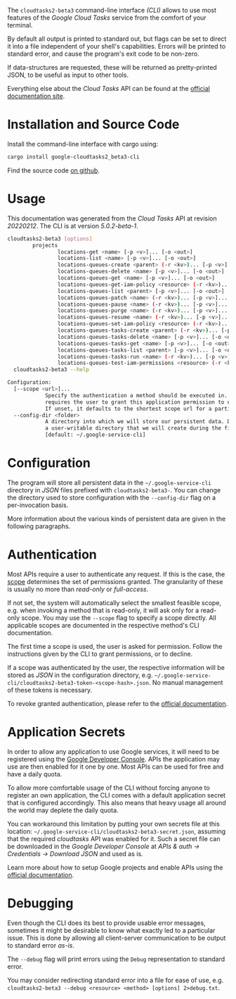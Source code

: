 <!---
DO NOT EDIT !
This file was generated automatically from 'src/generator/templates/cli/README.md.mako'
DO NOT EDIT !
-->
The `cloudtasks2-beta3` command-line interface *(CLI)* allows to use most features of the *Google Cloud Tasks* service from the comfort of your terminal.

By default all output is printed to standard out, but flags can be set to direct it into a file independent of your shell's
capabilities. Errors will be printed to standard error, and cause the program's exit code to be non-zero.

If data-structures are requested, these will be returned as pretty-printed JSON, to be useful as input to other tools.

Everything else about the *Cloud Tasks* API can be found at the
[official documentation site](https://cloud.google.com/tasks/).

# Installation and Source Code

Install the command-line interface with cargo using:

```bash
cargo install google-cloudtasks2_beta3-cli
```

Find the source code [on github](https://github.com/Byron/google-apis-rs/tree/main/gen/cloudtasks2_beta3-cli).

# Usage

This documentation was generated from the *Cloud Tasks* API at revision *20220212*. The CLI is at version *5.0.2-beta-1*.

```bash
cloudtasks2-beta3 [options]
        projects
                locations-get <name> [-p <v>]... [-o <out>]
                locations-list <name> [-p <v>]... [-o <out>]
                locations-queues-create <parent> (-r <kv>)... [-p <v>]... [-o <out>]
                locations-queues-delete <name> [-p <v>]... [-o <out>]
                locations-queues-get <name> [-p <v>]... [-o <out>]
                locations-queues-get-iam-policy <resource> (-r <kv>)... [-p <v>]... [-o <out>]
                locations-queues-list <parent> [-p <v>]... [-o <out>]
                locations-queues-patch <name> (-r <kv>)... [-p <v>]... [-o <out>]
                locations-queues-pause <name> (-r <kv>)... [-p <v>]... [-o <out>]
                locations-queues-purge <name> (-r <kv>)... [-p <v>]... [-o <out>]
                locations-queues-resume <name> (-r <kv>)... [-p <v>]... [-o <out>]
                locations-queues-set-iam-policy <resource> (-r <kv>)... [-p <v>]... [-o <out>]
                locations-queues-tasks-create <parent> (-r <kv>)... [-p <v>]... [-o <out>]
                locations-queues-tasks-delete <name> [-p <v>]... [-o <out>]
                locations-queues-tasks-get <name> [-p <v>]... [-o <out>]
                locations-queues-tasks-list <parent> [-p <v>]... [-o <out>]
                locations-queues-tasks-run <name> (-r <kv>)... [-p <v>]... [-o <out>]
                locations-queues-test-iam-permissions <resource> (-r <kv>)... [-p <v>]... [-o <out>]
  cloudtasks2-beta3 --help

Configuration:
  [--scope <url>]...
            Specify the authentication a method should be executed in. Each scope
            requires the user to grant this application permission to use it.
            If unset, it defaults to the shortest scope url for a particular method.
  --config-dir <folder>
            A directory into which we will store our persistent data. Defaults to
            a user-writable directory that we will create during the first invocation.
            [default: ~/.google-service-cli]

```

# Configuration

The program will store all persistent data in the `~/.google-service-cli` directory in *JSON* files prefixed with `cloudtasks2-beta3-`.  You can change the directory used to store configuration with the `--config-dir` flag on a per-invocation basis.

More information about the various kinds of persistent data are given in the following paragraphs.

# Authentication

Most APIs require a user to authenticate any request. If this is the case, the [scope][scopes] determines the 
set of permissions granted. The granularity of these is usually no more than *read-only* or *full-access*.

If not set, the system will automatically select the smallest feasible scope, e.g. when invoking a
method that is read-only, it will ask only for a read-only scope. 
You may use the `--scope` flag to specify a scope directly. 
All applicable scopes are documented in the respective method's CLI documentation.

The first time a scope is used, the user is asked for permission. Follow the instructions given 
by the CLI to grant permissions, or to decline.

If a scope was authenticated by the user, the respective information will be stored as *JSON* in the configuration
directory, e.g. `~/.google-service-cli/cloudtasks2-beta3-token-<scope-hash>.json`. No manual management of these tokens
is necessary.

To revoke granted authentication, please refer to the [official documentation][revoke-access].

# Application Secrets

In order to allow any application to use Google services, it will need to be registered using the 
[Google Developer Console][google-dev-console]. APIs the application may use are then enabled for it
one by one. Most APIs can be used for free and have a daily quota.

To allow more comfortable usage of the CLI without forcing anyone to register an own application, the CLI
comes with a default application secret that is configured accordingly. This also means that heavy usage
all around the world may deplete the daily quota.

You can workaround this limitation by putting your own secrets file at this location: 
`~/.google-service-cli/cloudtasks2-beta3-secret.json`, assuming that the required *cloudtasks* API 
was enabled for it. Such a secret file can be downloaded in the *Google Developer Console* at 
*APIs & auth -> Credentials -> Download JSON* and used as is.

Learn more about how to setup Google projects and enable APIs using the [official documentation][google-project-new].


# Debugging

Even though the CLI does its best to provide usable error messages, sometimes it might be desirable to know
what exactly led to a particular issue. This is done by allowing all client-server communication to be 
output to standard error *as-is*.

The `--debug` flag will print errors using the `Debug` representation to standard error.

You may consider redirecting standard error into a file for ease of use, e.g. `cloudtasks2-beta3 --debug <resource> <method> [options] 2>debug.txt`.


[scopes]: https://developers.google.com/+/api/oauth#scopes
[revoke-access]: http://webapps.stackexchange.com/a/30849
[google-dev-console]: https://console.developers.google.com/
[google-project-new]: https://developers.google.com/console/help/new/
